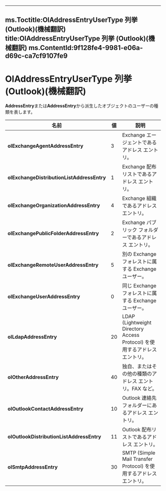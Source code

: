 

---
ms.Toctitle:OlAddressEntryUserType 列挙 (Outlook)(機械翻訳)
title:OlAddressEntryUserType 列挙 (Outlook)(機械翻訳)
ms.ContentId:9f128fe4-9981-e06a-d69c-ca7cf9107fe9
---
# OlAddressEntryUserType 列挙 (Outlook)(機械翻訳)




**AddressEntry**または**AddressEntry**から派生したオブジェクトのユーザーの種類を表します。

|**名前**|**値**|**説明**|
|---|---|---|
|**olExchangeAgentAddressEntry**|3|Exchange エージェントであるアドレス エントリ。|
|**olExchangeDistributionListAddressEntry**|1|Exchange 配布リストであるアドレス エントリ。|
|**olExchangeOrganizationAddressEntry**|4|Exchange 組織であるアドレス エントリ。|
|**olExchangePublicFolderAddressEntry**|2|Exchange パブリック フォルダーであるアドレス エントリ。|
|**olExchangeRemoteUserAddressEntry**|5|別の Exchange フォレストに属する Exchange ユーザー。|
|**olExchangeUserAddressEntry**|0|同じ Exchange フォレストに属する Exchange ユーザー。|
|**olLdapAddressEntry**|20|LDAP (Lightweight Directory Access Protocol) を使用するアドレス エントリ。|
|**olOtherAddressEntry**|40|独自、またはその他の種類のアドレス エントリ。FAX など。|
|**olOutlookContactAddressEntry**|10|Outlook 連絡先フォルダーにあるアドレス エントリ。|
|**olOutlookDistributionListAddressEntry**|11|Outlook 配布リストであるアドレス エントリ。|
|**olSmtpAddressEntry**|30|SMTP (Simple Mail Transfer Protocol) を使用するアドレス エントリ。|




